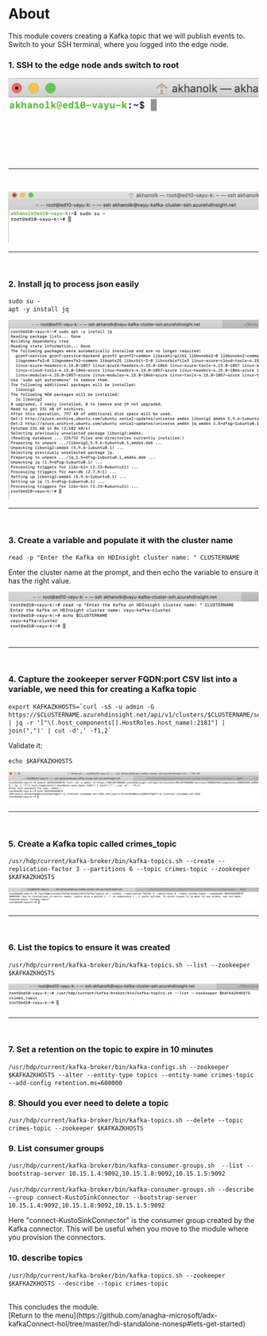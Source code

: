 # About

This module covers creating a Kafka topic that we will publish events to.  
Switch to your SSH terminal, where you logged into the edge node.


### 1. SSH to the edge node ands switch to root

![CreateHDI01](images/02-hdi-41.png)
<br>
<hr>
<br>

![CreateHDI01](images/02-hdi-42.png)
<br>
<hr>
<br>


### 2. Install jq to process json easily

```
sudo su -
apt -y install jq
```

![CreateHDI03](images/02-hdi-44.png)
<br>
<hr>
<br>

### 3. Create a variable and populate it with the cluster name
```
read -p "Enter the Kafka on HDInsight cluster name: " CLUSTERNAME
```
Enter the cluster name at the prompt, and then echo the variable to ensure it has the right value.

![CreateHDI02](images/02-hdi-43.png)
<br>
<hr>
<br>

### 4. Capture the zookeeper server FQDN:port CSV list into a variable, we need this for creating a Kafka topic 

```
export KAFKAZKHOSTS=`curl -sS -u admin -G https://$CLUSTERNAME.azurehdinsight.net/api/v1/clusters/$CLUSTERNAME/services/ZOOKEEPER/components/ZOOKEEPER_SERVER | jq -r '["\(.host_components[].HostRoles.host_name):2181"] | join(",")' | cut -d',' -f1,2`
```

Validate it:

```
echo $KAFKAZKHOSTS
```

![CreateHDI04](images/02-hdi-45.png)
<br>
<hr>
<br>

### 5. Create a Kafka topic called crimes_topic
```
/usr/hdp/current/kafka-broker/bin/kafka-topics.sh --create --replication-factor 3 --partitions 6 --topic crimes-topic --zookeeper $KAFKAZKHOSTS 
```

![CreateHDI05](images/02-hdi-46.png)
<br>
<hr>
<br>

### 6. List the topics to ensure it was created
```
/usr/hdp/current/kafka-broker/bin/kafka-topics.sh --list --zookeeper $KAFKAZKHOSTS 
```

![CreateHDI05](images/02-hdi-47.png)
<br>
<hr>
<br>

### 7. Set a retention on the topic to expire in 10 minutes
```
/usr/hdp/current/kafka-broker/bin/kafka-configs.sh --zookeeper $KAFKAZKHOSTS --alter --entity-type topics --entity-name crimes-topic --add-config retention.ms=600000
```

### 8. Should you ever need to delete a topic
```
/usr/hdp/current/kafka-broker/bin/kafka-topics.sh --delete --topic crimes-topic --zookeeper $KAFKAZKHOSTS
```

### 9. List consumer groups
```
/usr/hdp/current/kafka-broker/bin/kafka-consumer-groups.sh  --list --bootstrap-server 10.15.1.4:9092,10.15.1.8:9092,10.15.1.5:9092

/usr/hdp/current/kafka-broker/bin/kafka-consumer-groups.sh --describe --group connect-KustoSinkConnector --bootstrap-server 10.15.1.4:9092,10.15.1.8:9092,10.15.1.5:9092

```

Here "connect-KustoSinkConnector" is the consumer group created by the Kafka connector.  This will be useful when you move to the module where you provision the connectors.

### 10. describe topics

```
/usr/hdp/current/kafka-broker/bin/kafka-topics.sh --zookeeper $KAFKAZKHOSTS --describe --topic crimes-topic
```

<br>
This concludes the module.<br>
[Return to the menu](https://github.com/anagha-microsoft/adx-kafkaConnect-hol/tree/master/hdi-standalone-nonesp#lets-get-started)
